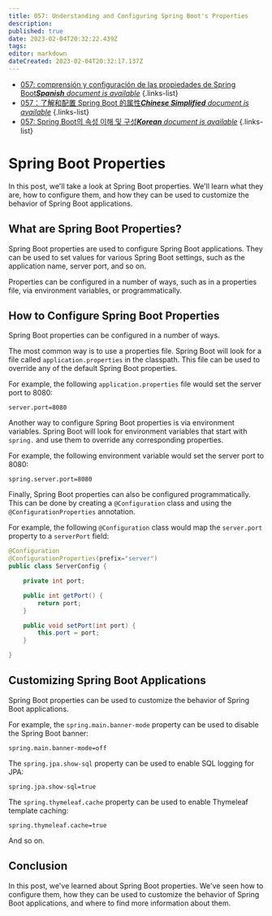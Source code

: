 ```yaml
---
title: 057: Understanding and Configuring Spring Boot's Properties
description: 
published: true
date: 2023-02-04T20:32:22.439Z
tags: 
editor: markdown
dateCreated: 2023-02-04T20:32:17.137Z
---
```


- [057: comprensión y configuración de las propiedades de Spring Boot***Spanish** document is available*](/es/Knowledge-base/Spring-Boot/Learning/057-understanding-and-configuring-spring-boot-s-properties)
{.links-list}
- [057：了解和配置 Spring Boot 的属性***Chinese Simplified** document is available*](/zh/Knowledge-base/Spring-Boot/Learning/057-understanding-and-configuring-spring-boot-s-properties)
{.links-list}
- [057: Spring Boot의 속성 이해 및 구성***Korean** document is available*](/ko/Knowledge-base/Spring-Boot/Learning/057-understanding-and-configuring-spring-boot-s-properties)
{.links-list}


# Spring Boot Properties

In this post, we'll take a look at Spring Boot properties. We'll learn what they are, how to configure them, and how they can be used to customize the behavior of Spring Boot applications.

## What are Spring Boot Properties?

Spring Boot properties are used to configure Spring Boot applications. They can be used to set values for various Spring Boot settings, such as the application name, server port, and so on.

Properties can be configured in a number of ways, such as in a properties file, via environment variables, or programmatically.

## How to Configure Spring Boot Properties

Spring Boot properties can be configured in a number of ways.

The most common way is to use a properties file. Spring Boot will look for a file called `application.properties` in the classpath. This file can be used to override any of the default Spring Boot properties.

For example, the following `application.properties` file would set the server port to 8080:

```
server.port=8080
```

Another way to configure Spring Boot properties is via environment variables. Spring Boot will look for environment variables that start with `spring.` and use them to override any corresponding properties.

For example, the following environment variable would set the server port to 8080:

```
spring.server.port=8080
```

Finally, Spring Boot properties can also be configured programmatically. This can be done by creating a `@Configuration` class and using the `@ConfigurationProperties` annotation.

For example, the following `@Configuration` class would map the `server.port` property to a `serverPort` field:

```java
@Configuration
@ConfigurationProperties(prefix="server")
public class ServerConfig {

    private int port;

    public int getPort() {
        return port;
    }

    public void setPort(int port) {
        this.port = port;
    }

}
```

## Customizing Spring Boot Applications

Spring Boot properties can be used to customize the behavior of Spring Boot applications.

For example, the `spring.main.banner-mode` property can be used to disable the Spring Boot banner:

```
spring.main.banner-mode=off
```

The `spring.jpa.show-sql` property can be used to enable SQL logging for JPA:

```
spring.jpa.show-sql=true
```

The `spring.thymeleaf.cache` property can be used to enable Thymeleaf template caching:

```
spring.thymeleaf.cache=true
```

And so on.

## Conclusion

In this post, we've learned about Spring Boot properties. We've seen how to configure them, how they can be used to customize the behavior of Spring Boot applications, and where to find more information about them.